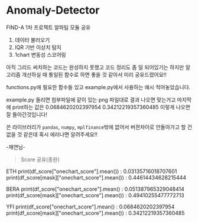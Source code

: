 # Anomaly-Detector
FIND-A 1차 프로젝트 알파팀 모듈 공유


1. 데이터 불러오기
2. IQR 기반 이상치 탐지
3. 1chart 변동성 스코어링

아직 그리드 써치하는 코드는 완성하지 못했고 코드 정리도 좀 덜 되어있기는 하지만 알고리즘 개선하실 때 통일된 함수로 하면 좋을 것 같아서 미리 공유드렸어요!!

functions.py에 필요한 함수들 있고 example.py에서 사용하는 예시 적어놓았습니다. 

example.py 돌리면 첨부파일에 같이 있는 png 파일대로 결과 나오면 맞는거고 마지막에 print하는 값은 0.0684620202397954
0.34212219357360485
이렇게 나오면 잘 돌아간것입니다!

쓴 라이브러리가 `pandas`, `numpy`, `mplfinance`밖에 없어서 버젼차이로 안돌아가고 할 건 없을 것 같은데 혹시 에러나면 알려주세요!!

-재연님-


>Score 공유(종완)

ETH
print(df_score["onechart_score"].mean()) : 0.03135716018707601
print(df_score[mask]["onechart_score"].mean()) : 0.44614434628215444

BERA
print(df_score["onechart_score"].mean() : 0.051387965329048414
print(df_score[mask]["onechart_score"].mean()) : 0.49410255477772713

YFI
print(df_score["onechart_score"].mean() : 0.0684620202397954
print(df_score[mask]["onechart_score"].mean()) : 0.34212219357360485
